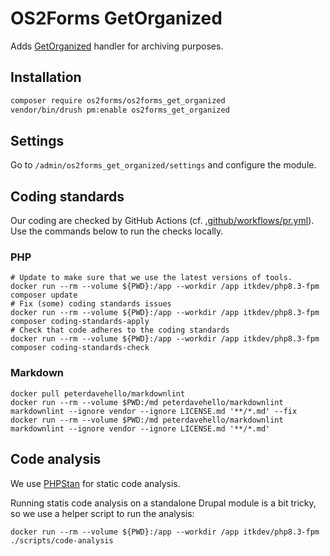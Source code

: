 # OS2Forms GetOrganized

Adds [GetOrganized](https://www.getorganized.net/) handler for archiving purposes.

## Installation

```sh
composer require os2forms/os2forms_get_organized
vendor/bin/drush pm:enable os2forms_get_organized
```

## Settings

Go to `/admin/os2forms_get_organized/settings` and configure the module.

## Coding standards

Our coding are checked by GitHub Actions (cf. [.github/workflows/pr.yml](.github/workflows/pr.yml)). Use the commands
below to run the checks locally.

### PHP

```shell
# Update to make sure that we use the latest versions of tools.
docker run --rm --volume ${PWD}:/app --workdir /app itkdev/php8.3-fpm composer update
# Fix (some) coding standards issues
docker run --rm --volume ${PWD}:/app --workdir /app itkdev/php8.3-fpm composer coding-standards-apply
# Check that code adheres to the coding standards
docker run --rm --volume ${PWD}:/app --workdir /app itkdev/php8.3-fpm composer coding-standards-check
```

### Markdown

```shell
docker pull peterdavehello/markdownlint
docker run --rm --volume $PWD:/md peterdavehello/markdownlint markdownlint --ignore vendor --ignore LICENSE.md '**/*.md' --fix
docker run --rm --volume $PWD:/md peterdavehello/markdownlint markdownlint --ignore vendor --ignore LICENSE.md '**/*.md'
```

## Code analysis

We use [PHPStan](https://phpstan.org/) for static code analysis.

Running statis code analysis on a standalone Drupal module is a bit tricky, so we use a helper script to run the
analysis:

```shell
docker run --rm --volume ${PWD}:/app --workdir /app itkdev/php8.3-fpm ./scripts/code-analysis
```
